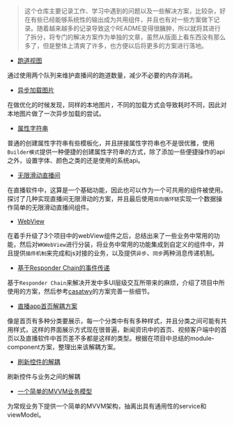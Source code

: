 > 这个仓库主要记录工作、学习中遇到的问题以及一些解决方案，比较杂，好在有些已经能够系统性的输出成为共用组件，并且也有对一些方案做下记录。随着越来越多的记录导致这个README变得很臃肿，所以就将其进行了拆分，将专门的解决方案作为单独的文章，虽然从版面上看东西没有那么多了，但是整体上清爽了许多，也方便以后将更多的方案进行落地。


* [跑道视图](https://github.com/Yrocky/Weather_App/blob/develop/articles/RunwayView.md)

通过使用两个队列来维护直播间的跑道数量，减少不必要的内存消耗。

* [异步加载图片](https://github.com/Yrocky/Weather_App/blob/develop/articles/AsyncLoadImage.md)

在做优化的时候发现，同样的本地图片，不同的加载方式会导致耗时不同，因此对本地图片做了一次异步加载的尝试。

* [属性字符串](https://github.com/Yrocky/Weather_App/blob/develop/articles/AttributesStringBuilder.md)

普通的创建属性字符串有些模板化，并且拼接属性字符串也不是很优雅，使用`Builder模式`提供一种便捷的创建属性字符串的方式，除了添加一些便捷操作的api之外，设置字体、颜色之类的还是使用的系统api。

* [无限滑动直播间](https://github.com/Yrocky/Weather_App/blob/develop/articles/InfiniteScroll.md)

在直播软件中，这算是一个基础功能，因此也可以作为一个可共用的组件被使用。探讨了几种实现直播间无限滑动的方案，并且最后使用`双向循环链`实现一个数据操作简单的无限滑动直播间组件。

* [WebView](https://github.com/Yrocky/Weather_App/blob/develop/articles/AboutWebView.md)

在着手升级了3个项目中的webView组件之后，总结出来了一些业务中常用的功能，然后对`WKWebView`进行分装，将业务中常用的功能集成到自定义的组件中，并且提供`插件机制`来完成和js对接的业务，以及提供`异步`、`同步`两种消息传递机制。

* [基于Responder Chain的事件传递](https://github.com/Yrocky/Weather_App/blob/develop/articles/ResponderChain.md)

基于`Responder Chain`来解决开发中多UI层级交互所带来的麻烦，介绍了项目中所使用的方案，然后参考[casatwy](https://casatwy.com/responder_chain_communication.html)的方案完善一些细节。

* [直播app首页解耦方案](https://github.com/Yrocky/Weather_App/blob/develop/articles/HomeModule.md)

像是首页有多种分类要展示，每一个分类中有有多种样式，并且分类之间可能有共用样式，这样的界面展示方式现在很普遍，新闻资讯中的首页、视频客户端中的首页以及直播软件中首页差不多都是这样的类型。根据在项目中总结的module-component方案，整理出来该解耦方案。

* [刷新控件的解耦](https://github.com/Yrocky/Weather_App/blob/develop/articles/Refresh.md)

刷新控件与业务之间的解耦

* [一个简单的MVVM业务模型](https://github.com/Yrocky/Weather_App/blob/develop/articles/MVVM.md)

为常规业务下提供一个简单的MVVM架构，抽离出具有通用性的service和viewModel。


